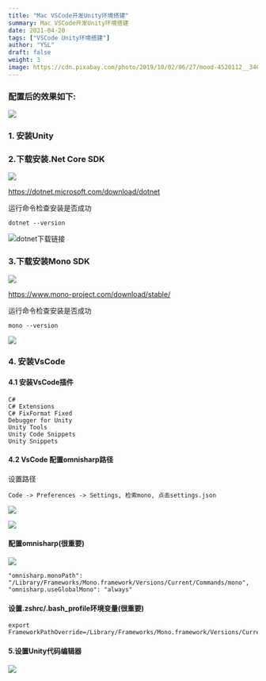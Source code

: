 ```yaml
---
title: "Mac VSCode开发Unity环境搭建"
summary: Mac VSCode开发Unity环境搭建
date: 2021-04-20
tags: ["VSCode Unity环境搭建"]
author: "YSL"
draft: false
weight: 3
image: https://cdn.pixabay.com/photo/2019/10/02/06/27/mood-4520112__340.jpg
---
```

### 配置后的效果如下:

![](https://img.imgdb.cn/item/607d80f18322e6675caa93c1.gif)

### 1. 安装Unity
### 2.下载安装.Net Core SDK

![](https://img.imgdb.cn/item/607d823b8322e6675cad6399.png)

<https://dotnet.microsoft.com/download/dotnet>

运行命令检查安装是否成功
```shell
dotnet --version
```
![dotnet下载链接](https://img.imgdb.cn/item/607d82f28322e6675caeed1d.png)

### 3.下载安装Mono SDK

![](https://img.imgdb.cn/item/607d832e8322e6675caf717f.jpg)

<https://www.mono-project.com/download/stable/>

运行命令检查安装是否成功

```shell
mono --version
```

![](https://img.imgdb.cn/item/607d84f78322e6675cb380c2.png)

### 4. 安装VsCode
#### 4.1 安装VsCode插件

``` shell
C#
C# Extensions
C# FixFormat Fixed
Debugger for Unity
Unity Tools
Unity Code Snippets
Unity Snippets
```

#### 4.2 VsCode 配置omnisharp路径

设置路径
```
Code -> Preferences -> Settings, 检索mono, 点击settings.json
```

![](https://img.imgdb.cn/item/607d86dd8322e6675cb7eaca.png)

![](https://img.imgdb.cn/item/607d89468322e6675cbe0f86.png)

#### 配置omnisharp(很重要)

![](https://img.imgdb.cn/item/607d89ec8322e6675cbfd07d.png)

```shell
"omnisharp.monoPath": "/Library/Frameworks/Mono.framework/Versions/Current/Commands/mono",
"omnisharp.useGlobalMono": "always"
```

#### 设置.zshrc/.bash_profile环境变量(很重要)

```shell
export FrameworkPathOverride=/Library/Frameworks/Mono.framework/Versions/Current
```

#### 5.设置Unity代码编辑器

![](https://img.imgdb.cn/item/607d8ae58322e6675cc2c136.jpg)
